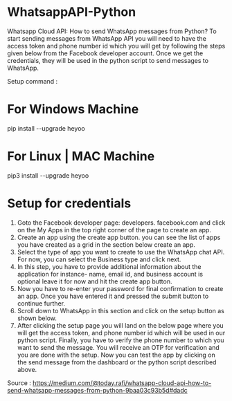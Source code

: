 # WhatsappAPI-Python

Whatsapp Cloud API: How to send WhatsApp messages from Python?
To start sending messages from WhatsApp API you will need to have the access token and phone number id which you will get by following the steps given below from the Facebook developer account. Once we get the credentials, they will be used in the python script to send messages to WhatsApp.

Setup command :

# For Windows Machine

pip install --upgrade heyoo

# For Linux | MAC Machine

pip3 install --upgrade heyoo

# Setup for credentials

1. Goto the Facebook developer page: developers. facebook.com and click on the My Apps in the top right corner of the page to create an app.
2. Create an app using the create app button. you can see the list of apps you have created as a grid in the section below create an app.
3. Select the type of app you want to create to use the WhatsApp chat API. For now, you can select the Business type and click next.
4. In this step, you have to provide additional information about the application for instance- name, email id, and business account is optional leave it for now and hit the create app button.
5. Now you have to re-enter your password for final confirmation to create an app. Once you have entered it and pressed the submit button to continue further.
6. Scroll down to WhatsApp in this section and click on the setup button as shown below.
7. After clicking the setup page you will land on the below page where you will get the access token, and phone number id which will be used in our python script. Finally, you have to verify the phone number to which you want to send the message. You will receive an OTP for verification and you are done with the setup. Now you can test the app by clicking on the send message from the dashboard or the python script described above.

Source : https://medium.com/@today.rafi/whatsapp-cloud-api-how-to-send-whatsapp-messages-from-python-9baa03c93b5d#dadc
